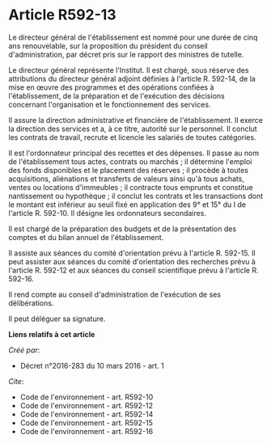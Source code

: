 # Article R592-13

Le directeur général de l'établissement est nommé pour une durée de cinq ans renouvelable, sur la proposition du président du
conseil d'administration, par décret pris sur le rapport des ministres de tutelle.

Le directeur général représente l'Institut. Il est chargé, sous réserve des attributions du directeur général adjoint
définies à l'article R. 592-14, de la mise en œuvre des programmes et des opérations confiées à l'établissement, de la
préparation et de l'exécution des décisions concernant l'organisation et le fonctionnement des services.

Il assure la direction administrative et financière de l'établissement. Il exerce la direction des services et a, à ce titre,
autorité sur le personnel. Il conclut les contrats de travail, recrute et licencie les salariés de toutes catégories.

Il est l'ordonnateur principal des recettes et des dépenses. Il passe au nom de l'établissement tous actes, contrats ou
marchés ; il détermine l'emploi des fonds disponibles et le placement des réserves ; il procède à toutes acquisitions,
aliénations et transferts de valeurs ainsi qu'à tous achats, ventes ou locations d'immeubles ; il contracte tous emprunts et
constitue nantissement ou hypothèque ; il conclut les contrats et les transactions dont le montant est inférieur au seuil
fixé en application des 9° et 15° du I de l'article R. 592-10. Il désigne les ordonnateurs secondaires.

Il est chargé de la préparation des budgets et de la présentation des comptes et du bilan annuel de l'établissement.

Il assiste aux séances du comité d'orientation prévu à l'article R. 592-15. Il peut assister aux séances du comité
d'orientation des recherches prévu à l'article R. 592-12 et aux séances du conseil scientifique prévu à l'article R. 592-16.

Il rend compte au conseil d'administration de l'exécution de ses délibérations.

Il peut déléguer sa signature.

**Liens relatifs à cet article**

_Créé par_:

  - Décret n°2016-283 du 10 mars 2016 - art. 1

_Cite_:

  - Code de l'environnement - art. R592-10
  - Code de l'environnement - art. R592-12
  - Code de l'environnement - art. R592-14
  - Code de l'environnement - art. R592-15
  - Code de l'environnement - art. R592-16
